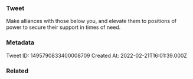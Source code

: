 ### Tweet
Make alliances with those below you, and elevate them to positions of power to secure their support in times of need.

### Metadata
Tweet ID: 1495790833400008709
Created At: 2022-02-21T16:01:39.000Z

### Related

